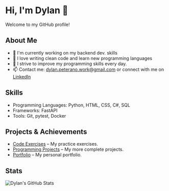 # Hi, I'm Dylan 👋

Welcome to my GitHub profile!

## About Me
- 🔭 I'm currently working on my backend dev. skills
- 🌱 I love writing clean code and learn new programming languages
- 👯 I strive to improve my programming skills every day.
- 📫 Contact me: dylan.peterano.work@gmail.com or connect with me on [LinkedIn](https://www.linkedin.com/in/dylan-peterano-a88079280)

## Skills
- Programming Languages: Python, HTML, CSS, C#, SQL
- Frameworks: FastAPI  
- Tools: Git, pytest, Docker

## Projects & Achievements
- [Code Exercises](https://github.com/dpeterano/training-projects) – My practice exercises.  
- [Programming Projects](https://github.com/dpeterano/coding-projects) – My more complete projects.  
- [Portfolio](https://github.com/dpeterano/portfolio) – My personal portfolio.

## Stats
![Dylan's GitHub Stats](https://github-readme-stats.vercel.app/api?username=dpeterano&show_icons=true&theme=radical)
